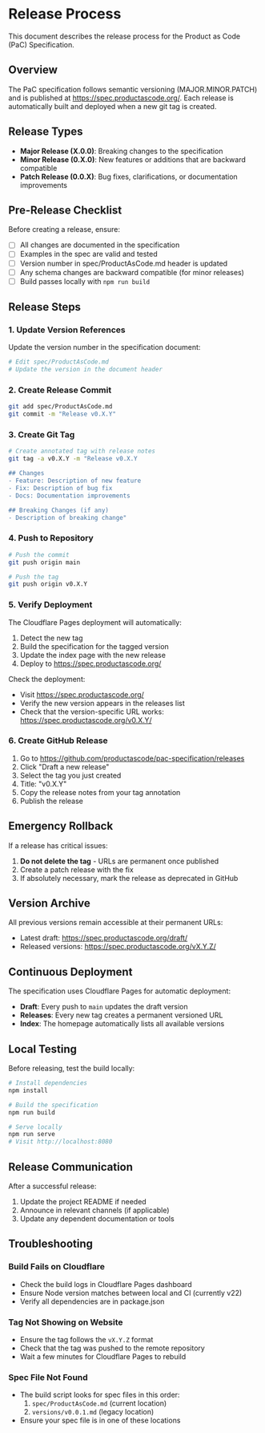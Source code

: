 # Release Process

This document describes the release process for the Product as Code (PaC) Specification.

## Overview

The PaC specification follows semantic versioning (MAJOR.MINOR.PATCH) and is published at https://spec.productascode.org/. Each release is automatically built and deployed when a new git tag is created.

## Release Types

- **Major Release (X.0.0)**: Breaking changes to the specification
- **Minor Release (0.X.0)**: New features or additions that are backward compatible
- **Patch Release (0.0.X)**: Bug fixes, clarifications, or documentation improvements

## Pre-Release Checklist

Before creating a release, ensure:

- [ ] All changes are documented in the specification
- [ ] Examples in the spec are valid and tested
- [ ] Version number in spec/ProductAsCode.md header is updated
- [ ] Any schema changes are backward compatible (for minor releases)
- [ ] Build passes locally with `npm run build`

## Release Steps

### 1. Update Version References

Update the version number in the specification document:
```bash
# Edit spec/ProductAsCode.md
# Update the version in the document header
```

### 2. Create Release Commit

```bash
git add spec/ProductAsCode.md
git commit -m "Release v0.X.Y"
```

### 3. Create Git Tag

```bash
# Create annotated tag with release notes
git tag -a v0.X.Y -m "Release v0.X.Y

## Changes
- Feature: Description of new feature
- Fix: Description of bug fix
- Docs: Documentation improvements

## Breaking Changes (if any)
- Description of breaking change"
```

### 4. Push to Repository

```bash
# Push the commit
git push origin main

# Push the tag
git push origin v0.X.Y
```

### 5. Verify Deployment

The Cloudflare Pages deployment will automatically:
1. Detect the new tag
2. Build the specification for the tagged version
3. Update the index page with the new release
4. Deploy to https://spec.productascode.org/

Check the deployment:
- Visit https://spec.productascode.org/
- Verify the new version appears in the releases list
- Check that the version-specific URL works: https://spec.productascode.org/v0.X.Y/

### 6. Create GitHub Release

1. Go to https://github.com/productascode/pac-specification/releases
2. Click "Draft a new release"
3. Select the tag you just created
4. Title: "v0.X.Y"
5. Copy the release notes from your tag annotation
6. Publish the release

## Emergency Rollback

If a release has critical issues:

1. **Do not delete the tag** - URLs are permanent once published
2. Create a patch release with the fix
3. If absolutely necessary, mark the release as deprecated in GitHub

## Version Archive

All previous versions remain accessible at their permanent URLs:
- Latest draft: https://spec.productascode.org/draft/
- Released versions: https://spec.productascode.org/vX.Y.Z/

## Continuous Deployment

The specification uses Cloudflare Pages for automatic deployment:
- **Draft**: Every push to `main` updates the draft version
- **Releases**: Every new tag creates a permanent versioned URL
- **Index**: The homepage automatically lists all available versions

## Local Testing

Before releasing, test the build locally:

```bash
# Install dependencies
npm install

# Build the specification
npm run build

# Serve locally
npm run serve
# Visit http://localhost:8080
```

## Release Communication

After a successful release:
1. Update the project README if needed
2. Announce in relevant channels (if applicable)
3. Update any dependent documentation or tools

## Troubleshooting

### Build Fails on Cloudflare
- Check the build logs in Cloudflare Pages dashboard
- Ensure Node version matches between local and CI (currently v22)
- Verify all dependencies are in package.json

### Tag Not Showing on Website
- Ensure the tag follows the `vX.Y.Z` format
- Check that the tag was pushed to the remote repository
- Wait a few minutes for Cloudflare Pages to rebuild

### Spec File Not Found
- The build script looks for spec files in this order:
  1. `spec/ProductAsCode.md` (current location)
  2. `versions/v0.0.1.md` (legacy location)
- Ensure your spec file is in one of these locations